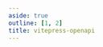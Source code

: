 ```yaml
---
aside: true
outline: [1, 2]
title: vitepress-openapi
---
```


<script setup lang="ts">
import { useRoute, useData } from 'vitepress'

const route = useRoute()

const { isDark } = useData()
</script>

<OASpec :isDark="isDark" />
